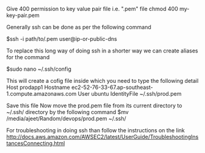 
Give 400 permission to key value pair file i.e. ".pem" file
chmod 400 my-key-pair.pem

Generally ssh can be done as per the following command

$ssh -i path/to/.pem user@ip-or-public-dns 

To replace this long way of doing ssh in a shorter way we can create aliases for the command 

$sudo nano ~/.ssh/config

This will create a cofig file inside which you need to type the following detail
Host prodapp1
	Hostname	ec2-52-76-33-67.ap-southeast-1.compute.amazonaws.com
	User		ubuntu
	IdentityFile	~/.ssh/prod.pem

Save this file 
Now move the prod.pem file from its current directory to ~/.ssh/ directory by the following command
$mv /media/ajeet/Random/devops/prod.pem ~/.ssh/	

For troubleshooting in doing ssh than follow the instructions on the link 
http://docs.aws.amazon.com/AWSEC2/latest/UserGuide/TroubleshootingInstancesConnecting.html
